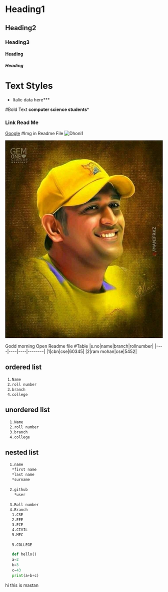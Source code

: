 # Heading1
## Heading2
### Heading3
#### Heading
##### Heading

# Text Styles
* Italic data here***

#Bold Text
**computer science students***

### Link Read Me
 [Google]("www.Google.com")
#Img in Readme File
![Dhoni1](Dhoni.jpg)

![Dhoni1](https://raw.githubusercontent.com/Ganneshsaieram/CSE-C/master/Dhoni1.jpg)



Godd morning
Open Readme file
#Table
|s.no|name|branch|rollnumber|
|----|----|----|--------|
|1|cbn|cse|60345|
|2|ram mohan|cse|5452|



## ordered list
     1.Name
     2.roll number
     3.branch
     4.college 
 

## unordered list
      1.Name
      2.roll number
      3.branch
      4.college
## nested list
      1.name
       *first name
       *last name
       *surname
        
      2.github
        *user
        
      3.Roll number
      4.Branch
       1.CSE
       2.EEE
       3.ECE
       4.CIVIL
       5.MEC
        
       5.COLLEGE
       
       
 ```python
    def hello()
    a=2
    b=3
    c=43
    print(a+b+c)
```
 hi this is mastan
     
     
     
     
     
 
